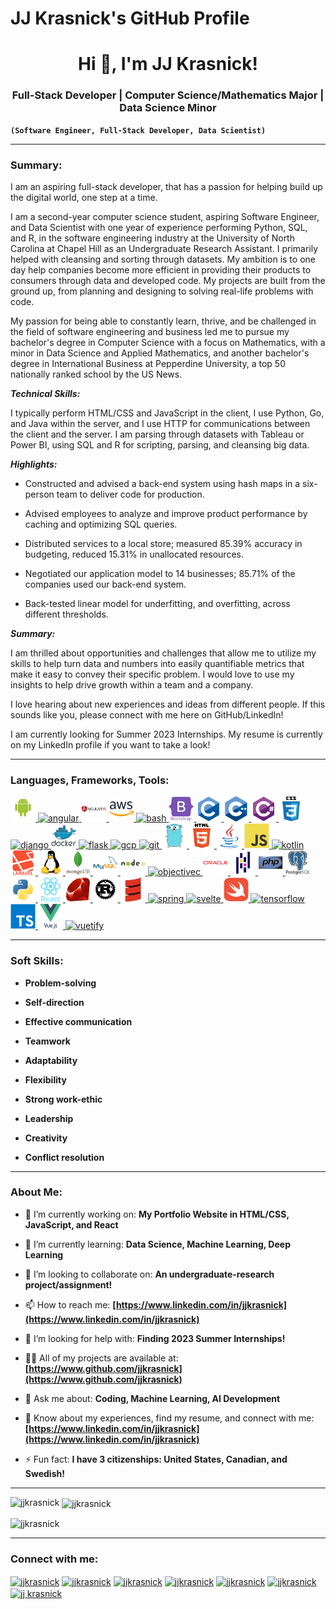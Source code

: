 # JJ Krasnick's GitHub Profile

<h1 align="center">Hi 👋, I'm JJ Krasnick!</h1>
<h3 align="center">Full-Stack Developer | Computer Science/Mathematics Major | Data Science Minor</h3>

**`(Software Engineer, Full-Stack Developer, Data Scientist)`**

---

### Summary:

I am an aspiring full-stack developer, that has a passion for helping build up the digital world, one step at a time. 

I am a second-year computer science student, aspiring Software Engineer, and Data Scientist with one year of experience performing Python, SQL, and R, in the software engineering industry at the University of North Carolina at Chapel Hill as an Undergraduate Research Assistant. I primarily helped with cleansing and sorting through datasets. My ambition is to one day help companies become more efficient in providing their products to consumers through data and developed code. My projects are built from the ground up, from planning and designing to solving real-life problems with code.

My passion for being able to constantly learn, thrive, and be challenged in the field of software engineering and business led me to pursue my bachelor's degree in Computer Science with a focus on Mathematics, with a minor in Data Science and Applied Mathematics, and another bachelor's degree in International Business at Pepperdine University, a top 50 nationally ranked school by the US News. 

***Technical Skills:***

I typically perform HTML/CSS and JavaScript in the client, I use Python, Go, and Java within the server, and I use HTTP for communications between the client and the server. I am parsing through datasets with Tableau or Power BI, using SQL and R for scripting, parsing, and cleansing big data. 


***Highlights:***

- Constructed and advised a back-end system using hash maps in a six-person team to deliver code for production. 

- Advised employees to analyze and improve product performance by caching and optimizing SQL queries.

- Distributed services to a local store; measured 85.39% accuracy in budgeting, reduced 15.31% in unallocated resources.  

- Negotiated our application model to 14 businesses; 85.71% of the companies used our back-end system.

- Back-tested linear model for underfitting, and overfitting, across different thresholds.

***Summary:***

I am thrilled about opportunities and challenges that allow me to utilize my skills to help turn data and numbers into easily quantifiable metrics that make it easy to convey their specific problem. I would love to use my insights to help drive growth within a team and a company.

I love hearing about new experiences and ideas from different people. If this sounds like you, please connect with me here on GitHub/LinkedIn! 

I am currently looking for Summer 2023 Internships. My resume is currently on my LinkedIn profile if you want to take a look!

---

### Languages, Frameworks, Tools:

<p align="left"> <a href="https://developer.android.com" target="_blank" rel="noreferrer"> <img src="https://raw.githubusercontent.com/devicons/devicon/master/icons/android/android-original-wordmark.svg" alt="android" width="40" height="40"/> </a> <a href="https://angular.io" target="_blank" rel="noreferrer"> <img src="https://angular.io/assets/images/logos/angular/angular.svg" alt="angular" width="40" height="40"/> </a> <a href="https://angular.io" target="_blank" rel="noreferrer"> <img src="https://raw.githubusercontent.com/devicons/devicon/master/icons/angularjs/angularjs-original-wordmark.svg" alt="angularjs" width="40" height="40"/> </a> <a href="https://aws.amazon.com" target="_blank" rel="noreferrer"> <img src="https://raw.githubusercontent.com/devicons/devicon/master/icons/amazonwebservices/amazonwebservices-original-wordmark.svg" alt="aws" width="40" height="40"/> </a> <a href="https://www.gnu.org/software/bash/" target="_blank" rel="noreferrer"> <img src="https://www.vectorlogo.zone/logos/gnu_bash/gnu_bash-icon.svg" alt="bash" width="40" height="40"/> </a> <a href="https://getbootstrap.com" target="_blank" rel="noreferrer"> <img src="https://raw.githubusercontent.com/devicons/devicon/master/icons/bootstrap/bootstrap-plain-wordmark.svg" alt="bootstrap" width="40" height="40"/> </a> <a href="https://www.cprogramming.com/" target="_blank" rel="noreferrer"> <img src="https://raw.githubusercontent.com/devicons/devicon/master/icons/c/c-original.svg" alt="c" width="40" height="40"/> </a> <a href="https://www.w3schools.com/cpp/" target="_blank" rel="noreferrer"> <img src="https://raw.githubusercontent.com/devicons/devicon/master/icons/cplusplus/cplusplus-original.svg" alt="cplusplus" width="40" height="40"/> </a> <a href="https://www.w3schools.com/cs/" target="_blank" rel="noreferrer"> <img src="https://raw.githubusercontent.com/devicons/devicon/master/icons/csharp/csharp-original.svg" alt="csharp" width="40" height="40"/> </a> <a href="https://www.w3schools.com/css/" target="_blank" rel="noreferrer"> <img src="https://raw.githubusercontent.com/devicons/devicon/master/icons/css3/css3-original-wordmark.svg" alt="css3" width="40" height="40"/> </a> <a href="https://www.djangoproject.com/" target="_blank" rel="noreferrer"> <img src="https://cdn.worldvectorlogo.com/logos/django.svg" alt="django" width="40" height="40"/> </a> <a href="https://www.docker.com/" target="_blank" rel="noreferrer"> <img src="https://raw.githubusercontent.com/devicons/devicon/master/icons/docker/docker-original-wordmark.svg" alt="docker" width="40" height="40"/> </a> <a href="https://flask.palletsprojects.com/" target="_blank" rel="noreferrer"> <img src="https://www.vectorlogo.zone/logos/pocoo_flask/pocoo_flask-icon.svg" alt="flask" width="40" height="40"/> </a> <a href="https://cloud.google.com" target="_blank" rel="noreferrer"> <img src="https://www.vectorlogo.zone/logos/google_cloud/google_cloud-icon.svg" alt="gcp" width="40" height="40"/> </a> <a href="https://git-scm.com/" target="_blank" rel="noreferrer"> <img src="https://www.vectorlogo.zone/logos/git-scm/git-scm-icon.svg" alt="git" width="40" height="40"/> </a> <a href="https://golang.org" target="_blank" rel="noreferrer"> <img src="https://raw.githubusercontent.com/devicons/devicon/master/icons/go/go-original.svg" alt="go" width="40" height="40"/> </a> <a href="https://www.w3.org/html/" target="_blank" rel="noreferrer"> <img src="https://raw.githubusercontent.com/devicons/devicon/master/icons/html5/html5-original-wordmark.svg" alt="html5" width="40" height="40"/> </a> <a href="https://www.java.com" target="_blank" rel="noreferrer"> <img src="https://raw.githubusercontent.com/devicons/devicon/master/icons/java/java-original.svg" alt="java" width="40" height="40"/> </a> <a href="https://developer.mozilla.org/en-US/docs/Web/JavaScript" target="_blank" rel="noreferrer"> <img src="https://raw.githubusercontent.com/devicons/devicon/master/icons/javascript/javascript-original.svg" alt="javascript" width="40" height="40"/> </a> <a href="https://kotlinlang.org" target="_blank" rel="noreferrer"> <img src="https://www.vectorlogo.zone/logos/kotlinlang/kotlinlang-icon.svg" alt="kotlin" width="40" height="40"/> </a> <a href="https://laravel.com/" target="_blank" rel="noreferrer"> <img src="https://raw.githubusercontent.com/devicons/devicon/master/icons/laravel/laravel-plain-wordmark.svg" alt="laravel" width="40" height="40"/> </a> <a href="https://www.linux.org/" target="_blank" rel="noreferrer"> <img src="https://raw.githubusercontent.com/devicons/devicon/master/icons/linux/linux-original.svg" alt="linux" width="40" height="40"/> </a> <a href="https://www.mongodb.com/" target="_blank" rel="noreferrer"> <img src="https://raw.githubusercontent.com/devicons/devicon/master/icons/mongodb/mongodb-original-wordmark.svg" alt="mongodb" width="40" height="40"/> </a> <a href="https://www.mysql.com/" target="_blank" rel="noreferrer"> <img src="https://raw.githubusercontent.com/devicons/devicon/master/icons/mysql/mysql-original-wordmark.svg" alt="mysql" width="40" height="40"/> </a> <a href="https://nodejs.org" target="_blank" rel="noreferrer"> <img src="https://raw.githubusercontent.com/devicons/devicon/master/icons/nodejs/nodejs-original-wordmark.svg" alt="nodejs" width="40" height="40"/> </a> <a href="https://developer.apple.com/library/archive/documentation/Cocoa/Conceptual/ProgrammingWithObjectiveC/Introduction/Introduction.html" target="_blank" rel="noreferrer"> <img src="https://www.vectorlogo.zone/logos/apple_objectivec/apple_objectivec-icon.svg" alt="objectivec" width="40" height="40"/> </a> <a href="https://www.oracle.com/" target="_blank" rel="noreferrer"> <img src="https://raw.githubusercontent.com/devicons/devicon/master/icons/oracle/oracle-original.svg" alt="oracle" width="40" height="40"/> </a> <a href="https://pandas.pydata.org/" target="_blank" rel="noreferrer"> <img src="https://raw.githubusercontent.com/devicons/devicon/2ae2a900d2f041da66e950e4d48052658d850630/icons/pandas/pandas-original.svg" alt="pandas" width="40" height="40"/> </a> <a href="https://www.php.net" target="_blank" rel="noreferrer"> <img src="https://raw.githubusercontent.com/devicons/devicon/master/icons/php/php-original.svg" alt="php" width="40" height="40"/> </a> <a href="https://www.postgresql.org" target="_blank" rel="noreferrer"> <img src="https://raw.githubusercontent.com/devicons/devicon/master/icons/postgresql/postgresql-original-wordmark.svg" alt="postgresql" width="40" height="40"/> </a> <a href="https://www.python.org" target="_blank" rel="noreferrer"> <img src="https://raw.githubusercontent.com/devicons/devicon/master/icons/python/python-original.svg" alt="python" width="40" height="40"/> </a> <a href="https://reactjs.org/" target="_blank" rel="noreferrer"> <img src="https://raw.githubusercontent.com/devicons/devicon/master/icons/react/react-original-wordmark.svg" alt="react" width="40" height="40"/> </a> <a href="https://www.ruby-lang.org/en/" target="_blank" rel="noreferrer"> <img src="https://raw.githubusercontent.com/devicons/devicon/master/icons/ruby/ruby-original.svg" alt="ruby" width="40" height="40"/> </a> <a href="https://www.rust-lang.org" target="_blank" rel="noreferrer"> <img src="https://raw.githubusercontent.com/devicons/devicon/master/icons/rust/rust-plain.svg" alt="rust" width="40" height="40"/> </a> <a href="https://www.scala-lang.org" target="_blank" rel="noreferrer"> <img src="https://raw.githubusercontent.com/devicons/devicon/master/icons/scala/scala-original.svg" alt="scala" width="40" height="40"/> </a> <a href="https://spring.io/" target="_blank" rel="noreferrer"> <img src="https://www.vectorlogo.zone/logos/springio/springio-icon.svg" alt="spring" width="40" height="40"/> </a> <a href="https://svelte.dev" target="_blank" rel="noreferrer"> <img src="https://upload.wikimedia.org/wikipedia/commons/1/1b/Svelte_Logo.svg" alt="svelte" width="40" height="40"/> </a> <a href="https://developer.apple.com/swift/" target="_blank" rel="noreferrer"> <img src="https://raw.githubusercontent.com/devicons/devicon/master/icons/swift/swift-original.svg" alt="swift" width="40" height="40"/> </a> <a href="https://www.tensorflow.org" target="_blank" rel="noreferrer"> <img src="https://www.vectorlogo.zone/logos/tensorflow/tensorflow-icon.svg" alt="tensorflow" width="40" height="40"/> </a> <a href="https://www.typescriptlang.org/" target="_blank" rel="noreferrer"> <img src="https://raw.githubusercontent.com/devicons/devicon/master/icons/typescript/typescript-original.svg" alt="typescript" width="40" height="40"/> </a> <a href="https://vuejs.org/" target="_blank" rel="noreferrer"> <img src="https://raw.githubusercontent.com/devicons/devicon/master/icons/vuejs/vuejs-original-wordmark.svg" alt="vuejs" width="40" height="40"/> </a> <a href="https://vuetifyjs.com/en/" target="_blank" rel="noreferrer"> <img src="https://bestofjs.org/logos/vuetify.svg" alt="vuetify" width="40" height="40"/> </a> </p>

---

### Soft Skills:

- **Problem-solving**

- **Self-direction** 

- **Effective communication**

- **Teamwork**

- **Adaptability**

- **Flexibility**

- **Strong work-ethic**

- **Leadership**

- **Creativity**

- **Conflict resolution**

---

### About Me:

- 🔭 I’m currently working on: **My Portfolio Website in HTML/CSS, JavaScript, and React**

- 🌱 I’m currently learning: **Data Science, Machine Learning, Deep Learning**

- 👯 I’m looking to collaborate on: **An undergraduate-research project/assignment!**

- 📫 How to reach me: **[https://www.linkedin.com/in/jjkrasnick](https://www.linkedin.com/in/jjkrasnick)**

- 🤝 I’m looking for help with: **Finding 2023 Summer Internships!**

- 👨‍💻 All of my projects are available at: **[https://www.github.com/jjkrasnick](https://www.github.com/jjkrasnick)**

- 💬 Ask me about: **Coding, Machine Learning, AI Development**

- 📄 Know about my experiences, find my resume, and connect with me: **[https://www.linkedin.com/in/jjkrasnick](https://www.linkedin.com/in/jjkrasnick)**

- ⚡ Fun fact: **I have 3 citizenships: United States, Canadian, and Swedish!**

---

<p><img align="left" src="https://github-readme-stats.vercel.app/api/top-langs?username=jjkrasnick&show_icons=true&locale=en&layout=compact" alt="jjkrasnick" /></p>

<p>&nbsp;<img align="center" src="https://github-readme-stats.vercel.app/api?username=jjkrasnick&show_icons=true&locale=en" alt="jjkrasnick" /></p>

<p><img align="center" src="https://github-readme-streak-stats.herokuapp.com/?user=jjkrasnick&" alt="jjkrasnick" /></p>

---

<h3 align="left">Connect with me:</h3>
<p align="left">
<a href="https://linkedin.com/in/jjkrasnick" target="blank"><img align="center" src="https://raw.githubusercontent.com/rahuldkjain/github-profile-readme-generator/master/src/images/icons/Social/linked-in-alt.svg" alt="jjkrasnick" height="30" width="40" /></a>
<a href="https://twitter.com/jjkrasnick" target="blank"><img align="center" src="https://raw.githubusercontent.com/rahuldkjain/github-profile-readme-generator/master/src/images/icons/Social/twitter.svg" alt="jjkrasnick" height="30" width="40" /></a>
<a href="https://kaggle.com/jjkrasnick" target="blank"><img align="center" src="https://raw.githubusercontent.com/rahuldkjain/github-profile-readme-generator/master/src/images/icons/Social/kaggle.svg" alt="jjkrasnick" height="30" width="40" /></a>
<a href="https://fb.com/jjkrasnick" target="blank"><img align="center" src="https://raw.githubusercontent.com/rahuldkjain/github-profile-readme-generator/master/src/images/icons/Social/facebook.svg" alt="jjkrasnick" height="30" width="40" /></a>
<a href="https://instagram.com/jjkrasnick" target="blank"><img align="center" src="https://raw.githubusercontent.com/rahuldkjain/github-profile-readme-generator/master/src/images/icons/Social/instagram.svg" alt="jjkrasnick" height="30" width="40" /></a>
<a href="https://www.hackerrank.com/jjkrasnick" target="blank"><img align="center" src="https://raw.githubusercontent.com/rahuldkjain/github-profile-readme-generator/master/src/images/icons/Social/hackerrank.svg" alt="jjkrasnick" height="30" width="40" /></a>
<a href="https://www.leetcode.com/jjkrasnick/" target="blank"><img align="center" src="https://raw.githubusercontent.com/rahuldkjain/github-profile-readme-generator/master/src/images/icons/Social/leet-code.svg" alt="jj krasnick" height="30" width="40" /></a>
</p>
